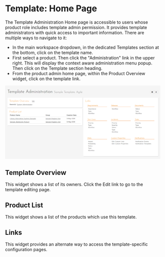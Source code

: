 # Template: Home Page
The Template Administration Home page is accessible to users whose product role includes template admin permission. It provides template administrators with quick access to important information. There are multiple ways to navigate to it: 

- In the main workspace dropdown, in the dedicated Templates section at the bottom, click on the template name.
- First select a product. Then click the "Administration" link in the upper right. This will display the context aware administration menu popup. Then click on the Template section heading. 
- From the product admin home page, within the Product Overview widget, click on the template link.

![](img/Template_Admin_Home.png)

## Template Overview
This widget shows a list of its owners. Click the Edit link to go to the template editing page.

## Product List
This widget shows a list of the products which use this template.

## Links
This widget provides an alternate way to access the template-specific configuration pages.


